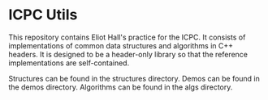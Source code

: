 # ICPC Utils

This repository contains Eliot Hall's practice for the ICPC. It consists of implementations
of common data structures and algorithms in C++ headers.
It is designed to be a header-only library so that the reference implementations are self-contained.

Structures can be found in the structures directory. Demos can be found in the demos directory.
Algorithms can be found in the algs directory.
